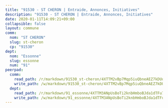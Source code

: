 ```yaml
---
title: "91530 - ST CHERON | Entraide, Annonces, Initiatives"
description: "91530 - ST CHERON | Entraide, Annonces, Initiatives"
date: 2020-01-11T14:09:21+09:00
collapsible: false
layout: commune
comm:
  nom: "ST CHERON"
  slug: st-cheron
  cp: "91530"
dept:
  nom: "Essonne"
  slug: essonne
  num: "91"
peerpad:
  comm:
    read_path: /r/markdown/91530_st-cheron/4XTTM2vBp7Mqp5iuQbneAEZ7kDUqGWFAUmzdo5LGhiNadFSak
    write_path: /w/markdown/91530_st-cheron/4XTTM2vBp7Mqp5iuQbneAEZ7kDUqGWFAUmzdo5LGhiNadFSak-K3TgTucZg7ZPjCbNvRiqohRQmo1D9VbZde3U2L8m9RJPMfZPvNeJowkoVGjcie37z11CiUvrqUwrWEHgxCGMnq5NHreJwXBcLS61ncf5gQKEXUrFZ22gBH9RK6Kg4RGUKNHW1pBA
  dept:
    read_path: /r/markdown/91_essonne/4XTTM3ANpUsBoTi2knbHmboBJda1dTFu7ky8ZK9dB2RyMMfWF
    write_path: /w/markdown/91_essonne/4XTTM3ANpUsBoTi2knbHmboBJda1dTFu7ky8ZK9dB2RyMMfWF-K3TgUyWqeJSocSvH4aaj1ao8GVHVL7XNdUYQ4QUUeH9BAdnr24zoBJ2C3FCPvjfnNG6dyrzadtyfizxGKpMjZFU9wDjSpA4g6VtDcxL8iEmbLsyV9TFoF7XzgcRopbNZHgpYvcW3
---
```


